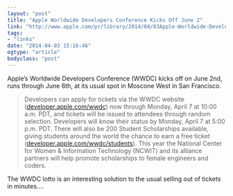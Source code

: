 ```yaml
---
layout: "post"
title: "Apple Worldwide Developers Conference Kicks Off June 2"
link: "http://www.apple.com/pr/library/2014/04/03Apple-Worldwide-Developers-Conference-Kicks-Off-June-2-at-Moscone-West-in-San-Francisco.html"
tags: 
- "links"
date: "2014-04-03 15:16:46"
ogtype: "article"
bodyclass: "post"
---
```


Apple’s Worldwide Developers Conference (WWDC) kicks off on June 2nd, runs through June 6th, at its usual spot in Moscone West in San Francisco.

> Developers can apply for tickets via the WWDC website ([developer.apple.com/wwdc](http://developer.apple.com/wwdc)) now through Monday, April 7 at 10:00 a.m. PDT, and tickets will be issued to attendees through random selection. Developers will know their status by Monday, April 7 at 5:00 p.m. PDT. There will also be 200 Student Scholarships available, giving students around the world the chance to earn a free ticket ([developer.apple.com/wwdc/students](http://developer.apple.com/wwdc/students)). This year the National Center for Women & Information Technology (NCWIT) and its alliance partners will help promote scholarships to female engineers and coders.

The WWDC lotto is an interesting solution to the usual selling out of tickets in minutes….